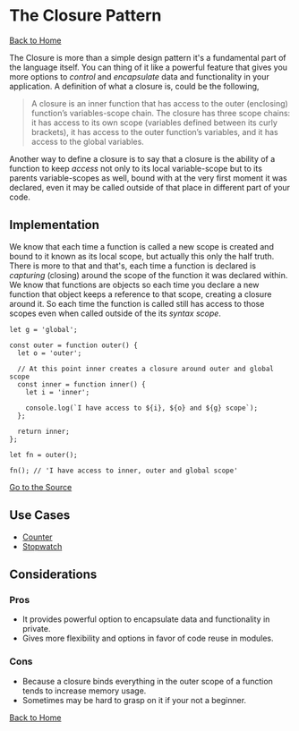 # The Closure Pattern #

[Back to Home](../../../)

The Closure is more than a simple design pattern it's a fundamental part of the language itself. You can thing of it like a powerful feature that gives you more options to *control* and *encapsulate* data and functionality in your application. A definition of what a closure is, could be the following,

>A closure is an inner function that has access to the outer (enclosing) function’s variables-scope chain. The closure has three scope chains: it has access to its own scope (variables defined between its curly brackets), it has access to the outer function’s variables, and it has access to the global variables.

Another way to define a closure is to say that a closure is the ability of a function to keep *access* not only to its local variable-scope but to its parents variable-scopes as well, bound with at the very first moment it was declared, even it may be called outside of that place in different part of your code.

## Implementation ##

We know that each time a function is called a new scope is created and bound to it known as its local scope, but actually this only the half truth. There is more to that and that's, each time a function is declared is *capturing* (closing) around the scope of the function it was declared within. We know that functions are objects so each time you declare a new function that object keeps a reference to that scope, creating a closure around it. So each time the function is called still has access to those scopes even when called outside of the its *syntax scope*.

```
let g = 'global';

const outer = function outer() {
  let o = 'outer';

  // At this point inner creates a closure around outer and global scope
  const inner = function inner() {
    let i = 'inner';

    console.log(`I have access to ${i}, ${o} and ${g} scope`);
  };

  return inner;
};

let fn = outer();

fn(); // 'I have access to inner, outer and global scope'
```

[Go to the Source](index.js)

## Use Cases ##
* [Counter](counter.js)
* [Stopwatch](stopwatch.js)

## Considerations ##

### Pros ###
* It provides powerful option to encapsulate data and functionality in private.
* Gives more flexibility and options in favor of code reuse in modules.

### Cons ###
* Because a closure binds everything in the outer scope of a function tends to increase memory usage.
* Sometimes may be hard to grasp on it if your not a beginner.

[Back to Home](../../../)
